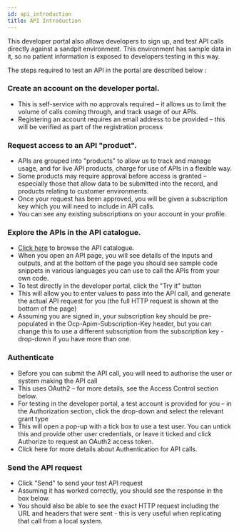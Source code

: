 ```yaml
---
id: api_introduction
title: API Introduction
---
```


This developer portal also allows developers to sign up, and test API calls directly against a sandpit environment. This environment has sample data in it, so no patient information is exposed to developers testing in this way.

The steps required to test an API in the portal are described below :

### Create an account on the developer portal.
- This is self-service with no approvals required – it allows us to limit the volume of calls coming through, and track usage of our APIs.
- Registering an account requires an email address to be provided – this will be verified as part of the registration process

### Request access to an API "product".
- APIs are grouped into "products" to allow us to track and manage usage, and for live API products, charge for use of APIs in a flexible way.
- Some products may require approval before access is granted – especially those that allow data to be submitted into the record, and products relating to customer environments.
- Once your request has been approved, you will be given a subscription key which you will need to include in API calls.
- You can see any existing subscriptions on your account in your profile.

### Explore the APIs in the API catalogue.
- [Click here](https://api.graphnethealth.com/docs/services/?pageSize=0&groupBy=tag) to browse the API catalogue.
- When you open an API page, you will see details of the inputs and outputs, and at the bottom of the page you should see sample code snippets in various languages you can use to call the APIs from your own code.
- To test directly in the developer portal, click the "Try it" button
- This will allow you to enter values to pass into the API call, and generate the actual API request for you (the full HTTP request is shown at the bottom of the page)
- Assuming you are signed in, your subscription key should be pre-populated in the Ocp-Apim-Subscription-Key header, but you can change this to use a different subscription from the subscription key - drop-down if you have more than one.

### Authenticate
- Before you can submit the API call, you will need to authorise the user or system making the API call
- This uses OAuth2 – for more details, see the Access Control section below.
- For testing in the developer portal, a test account is provided for you – in the Authorization section, click the drop-down and select the relevant grant type
- This will open a pop-up with a tick box to use a test user. You can untick this and provide other user credentials, or leave it ticked and click Authorize to request an OAuth2 access token.
- Click here for more details about Authentication for API calls.

### Send the API request
- Click "Send" to send your test API request
- Assuming it has worked correctly, you should see the response in the box below.
- You should also be able to see the exact HTTP request including the URL and headers that were sent - this is very useful when replicating that call from a local system.








